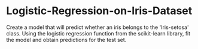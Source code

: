 # Logistic-Regression-on-Iris-Dataset
Create a model that will predict whether an iris belongs to the 'Iris-setosa' class. Using the logistic regression function from the scikit-learn library, fit the model and obtain predictions for the test set.
